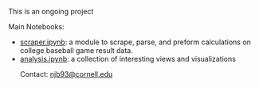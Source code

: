 
This is an ongoing project

Main Notebooks: 
<ul>
  <li><a href="https://nbviewer.jupyter.org/github/nathanblumenfeld/ivybaseball/blob/main/scraper.ipynb">scraper.ipynb</a>: a module to scrape, parse, and preform calculations on college baseball game result data.  
  <li><a href="https://nbviewer.jupyter.org/github/nathanblumenfeld/ivybaseball/blob/main/analysis.ipynb">analysis.ipynb</a>: a collection of interesting views and visualizations 

Contact: 
njb93@cornell.edu
